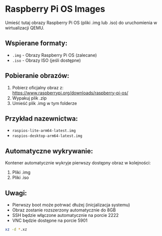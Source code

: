 # Raspberry Pi OS Images

Umieść tutaj obrazy Raspberry Pi OS (pliki .img lub .iso) do uruchomienia w wirtualizacji QEMU.

## Wspierane formaty:
- `.img` - Obrazy Raspberry Pi OS (zalecane)
- `.iso` - Obrazy ISO (jeśli dostępne)

## Pobieranie obrazów:
1. Pobierz oficjalny obraz z: https://www.raspberrypi.org/downloads/raspberry-pi-os/
2. Wypakuj plik .zip
3. Umieść plik .img w tym folderze

## Przykład nazewnictwa:
- `raspios-lite-arm64-latest.img`
- `raspios-desktop-arm64-latest.img`

## Automatyczne wykrywanie:
Kontener automatycznie wykryje pierwszy dostępny obraz w kolejności:
1. Pliki .img
2. Pliki .iso

## Uwagi:
- Pierwszy boot może potrwać dłużej (inicjalizacja systemu)
- Obraz zostanie rozszerzony automatycznie do 8GB
- SSH będzie włączone automatycznie na porcie 2222
- VNC będzie dostępne na porcie 5901


```bash    
xz -d *.xz
```